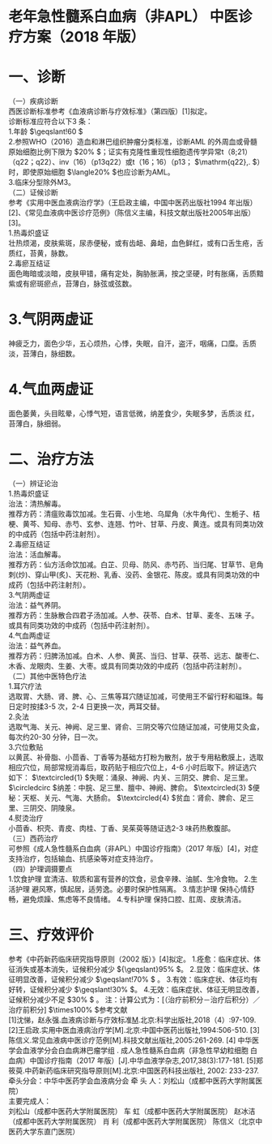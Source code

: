 # 老年急性髓系白血病（非APL） 中医诊疗方案（2018 年版）  
# 一、诊断  
（一）疾病诊断  
西医诊断标准参考《血液病诊断与疗效标准》（第四版）[1]拟定。  
诊断标准应符合以下3 条：  
1.年龄 $\geqslant\!60 $  
2.参照WHO（2016）造血和淋巴组织肿瘤分类标准，诊断AML 的外周血或骨髓原始细胞比例下限为 $20\% $；证实有克隆性重现性细胞遗传学异常t（8;21）（q22；q22）、inv（16）（p13q22）或t（16；16）（p13； $\mathrm{q22}\,. $）时，即使原始细胞 $\langle20\% $也应诊断为AML。  
3.临床分型除外M3。  
（二）证候诊断  
参考《实用中医血液病治疗学》（王启政主编，中国中医药出版社1994 年出版）[2]、《常见血液病中医诊疗范例》（陈信义主编，科技文献出版社2005年出版）[3]。  
1.热毒炽盛证  
壮热烦渴，皮肤紫斑，尿赤便秘，或有齿衄、鼻衄，血色鲜红，或有口舌生疮，舌质红，苔黄，脉数。  
2.毒瘀互结证  
面色晦暗或淡暗，皮肤甲错，痛有定处，胸胁胀满，按之坚硬，时有胀痛，舌质黯紫或有瘀斑瘀点，苔薄白，脉弦或弦数。  
# 3.气阴两虚证  
神疲乏力，面色少华，五心烦热，心悸，失眠，自汗，盗汗，咽痛，口糜。舌质淡，苔薄白，脉细数。  
# 4.气血两虚证  
面色萎黄，头目眩晕，心悸气短，语言低微，纳差食少，失眠多梦，舌质淡 红，苔薄白，脉细弱。  
# 二、治疗方法  
（一）辨证论治  
1.热毒炽盛证  
治法：清热解毒。  
推荐方药：清瘟败毒饮加减。生石膏、小生地、乌犀角（水牛角代）、生栀子、桔梗、黄芩、知母、赤芍、玄参、连翘、竹叶、甘草、丹皮、黄连。或具有同类功效的中成药（包括中药注射剂）。  
2.毒瘀互结证  
治法：活血解毒。  
推荐方药：仙方活命饮加减。白芷、贝母、防风、赤芍药、当归尾、甘草节、皂角刺(炒)、穿山甲(炙)、天花粉、乳香、没药、金银花、陈皮。或具有同类功效的中成药（包括中药注射剂）。  
3.气阴两虚证  
治法：益气养阴。  
推荐方药：生脉散合四君子汤加减。人参、茯苓、白术、甘草、麦冬、五味 子。或具有同类功效的中成药（包括中药注射剂）。  
4.气血两虚证  
治法：益气养血。  
推荐方药：归脾汤加减。白术、人参、黄芪、当归、甘草、茯苓、远志、酸枣仁、木香、龙眼肉、生姜、大枣。或具有同类功效的中成药（包括中药注射剂）。  
（二）其他中医特色疗法  
1.耳穴疗法  
选取胃、大肠、肾、脾、心、三焦等耳穴随证加减，可使用王不留行籽和磁珠。每日定时按揉3-5 次，2-4 日更换一次，两耳交替。  
2.灸法  
选取气海、关元、神阙、足三里、肾俞、三阴交等穴位随证加减，可使用艾灸盒，每次约20-30 分钟，日一次。  
3.穴位敷贴  
以黄芪、补骨脂、小茴香、丁香等为基础方打粉为散剂，放于专用粘敷膜上，选取相应穴位，局部常规消毒后，取药贴于相应穴位上，4-6 小时后取下。辨证选穴如下： $\textcircled{1} $失眠：涌泉、神阙、内关、三阴交、脾俞、足三里。 $\circledcirc $纳差：中脘、足三里、膻中、神阙、脾俞。 $\textcircled{3} $便秘：天枢、关元、气海、大肠俞。 $\textcircled{4} $贫血：肾俞、脾俞、足三里、三阴交、阴陵泉。  
4.熨烫治疗  
小茴香、枳壳、青皮、肉桂、丁香、吴茱萸等随证选2-3 味药热敷腹部。  
（三）西药治疗  
可参照《成人急性髓系白血病（非APL）中国诊疗指南》（2017 年版）[4]，对症支持治疗，包括输血、抗感染等对症支持治疗。  
（四）护理调摄要点  
1.饮食护理 宜清洁、软质和富有营养的饮食，忌食辛辣、油腻、生冷食物。 2.生活护理 避风寒，慎起居，适劳逸。必要时保护性隔离。 3.情志护理 保持心情舒畅，避免烦躁、焦虑等不良情绪。 4.专科护理 保持口腔、肛周、皮肤清洁。  
# 三、疗效评价  
参考《中药新药临床研究指导原则（2002 版）》[4]拟定。 
1.痊愈：临床症状、体征消失或基本消失，证候积分减少 ${\geqslant}95\% $。 
2.显效：临床症状、体征明显改善，证候积分减少 $\geqslant\!70\% $ 。 
 3.有效：临床症状、体征均有好转，证候积分减少 $\geqslant\!30\% $。 
4.无效：临床症状、体征无明显改善，证候积分减少不足 $30\% $ 。  注：计算公式为：[（治疗前积分－治疗后积分）／治疗前积分] $\times100\% $参考文献  
[1]沈悌，赵永强.血液病诊断与疗效标准[M](第四版).北京:科学出版社,2018（4）:97-109. 
[2]王启政.实用中医血液病治疗学[M].北京:中国中医药出版社,1994:506-510. 
[3]陈信义.常见血液病中医诊疗范例[M].科技文献出版社,2005:261-269. 
[4] 中华医学会血液学分会白血病淋巴瘤学组 . 成人急性髓系白血病（非急性早幼粒细胞 白血病）中国诊疗指南（2017 年版）[J].中华血液学杂志,2017,38(3):177-181. [5]郑筱萸.中药新药临床研究指导原则[M].北京:中国医药科技出版社, 2002: 233-237.  
牵头分会：中华中医药学会血液病分会 牵 头 人：刘松山（成都中医药大学附属医院）  
主要完成人：  
刘松山（成都中医药大学附属医院） 车  虹（成都中医药大学附属医院） 赵冰洁（成都中医药大学附属医院） 肖  利（成都中医药大学附属医院） 陈信义（北京中医药大学东直门医院）  
